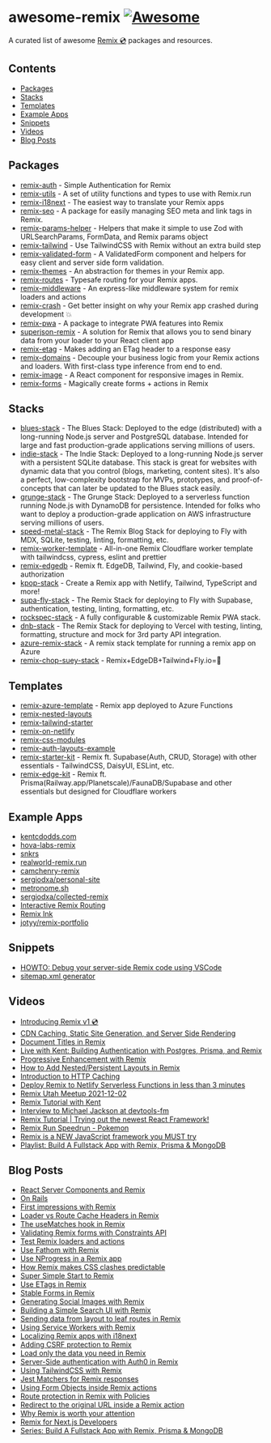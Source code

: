 # awesome-remix [![Awesome](https://awesome.re/badge.svg)](https://awesome.re)

A curated list of awesome [Remix 💿](https://remix.run) packages and resources.

## Contents

- [Packages](#Packages)
- [Stacks](#Stacks)
- [Templates](#Templates)
- [Example Apps](#Example-Apps)
- [Snippets](#Snippets)
- [Videos](#Videos)
- [Blog Posts](#Blog-Posts)

## Packages

- [remix-auth](https://github.com/sergiodxa/remix-auth) - Simple Authentication for Remix
- [remix-utils](https://github.com/sergiodxa/remix-utils) - A set of utility functions and types to use with Remix.run
- [remix-i18next](https://github.com/sergiodxa/remix-i18next) - The easiest way to translate your Remix apps
- [remix-seo](https://github.com/chaance/remix-seo) - A package for easily managing SEO meta and link tags in Remix.
- [remix-params-helper](https://github.com/kiliman/remix-params-helper) - Helpers that make it simple to use Zod with URLSearchParams, FormData, and Remix params object
- [remix-tailwind](https://github.com/itsMapleLeaf/remix-tailwind) - Use TailwindCSS with Remix without an extra build step
- [remix-validated-form](https://github.com/airjp73/remix-validated-form) - A ValidatedForm component and helpers for easy client and server side form validation.
- [remix-themes](https://github.com/abereghici/remix-themes) - An abstraction for themes in your Remix app.
- [remix-routes](https://github.com/yesmeck/remix-routes) - Typesafe routing for your Remix apps.
- [remix-middleware](https://github.com/neurosnap/remix-middleware) - An express-like middleware system for remix loaders and actions
- [remix-crash](https://github.com/xstevenyung/remix-crash) - Get better insight on why your Remix app crashed during development 💥
- [remix-pwa](https://github.com/ShafSpecs/remix-pwa) - A package to integrate PWA features into Remix
- [superjson-remix](https://github.com/donavon/superjson-remix) - A solution for Remix that allows you to send binary data from your loader to your React client app
- [remix-etag](https://github.com/donavon/remix-etag) - Makes adding an ETag header to a response easy
- [remix-domains](https://github.com/SeasonedSoftware/remix-domains/) - Decouple your business logic from your Remix actions and loaders. With first-class type inference from end to end.
- [remix-image](https://github.com/Josh-McFarlin/remix-image) - A React component for responsive images in Remix.
- [remix-forms](https://github.com/SeasonedSoftware/remix-forms) - Magically create forms + actions in Remix

## Stacks

- [blues-stack](https://github.com/remix-run/blues-stack) - The Blues Stack: Deployed to the edge (distributed) with a long-running Node.js server and PostgreSQL database. Intended for large and fast production-grade applications serving millions of users.
- [indie-stack](https://github.com/remix-run/indie-stack) - The Indie Stack: Deployed to a long-running Node.js server with a persistent SQLite database. This stack is great for websites with dynamic data that you control (blogs, marketing, content sites). It's also a perfect, low-complexity bootstrap for MVPs, prototypes, and proof-of-concepts that can later be updated to the Blues stack easily.
- [grunge-stack](https://github.com/remix-run/grunge-stack) - The Grunge Stack: Deployed to a serverless function running Node.js with DynamoDB for persistence. Intended for folks who want to deploy a production-grade application on AWS infrastructure serving millions of users.
- [speed-metal-stack](https://github.com/Girish21/speed-metal-stack) - The Remix Blog Stack for deploying to Fly with MDX, SQLite, testing, linting, formatting, etc.
- [remix-worker-template](https://github.com/edmundhung/remix-worker-template) - All-in-one Remix Cloudflare worker template with tailwindcss, cypress, eslint and prettier
- [remix-edgedb](https://github.com/edgedb/remix) - Remix ft. EdgeDB, Tailwind, Fly, and cookie-based authorization
- [kpop-stack](https://github.com/netlify-templates/kpop-stack) - Create a Remix app with Netlify, Tailwind, TypeScript and more!
- [supa-fly-stack](https://github.com/rphlmr/supa-fly-stack) - The Remix Stack for deploying to Fly with Supabase, authentication, testing, linting, formatting, etc.
- [rockspec-stack](https://github.com/ShafSpecs/rockspec-stack) - A fully configurable & customizable Remix PWA stack.
- [dnb-stack](https://github.com/robipop22/dnb-stack) - The Remix Stack for deploying to Vercel with testing, linting, formatting, structure and mock for 3rd party API integration.
- [azure-remix-stack](https://github.com/aaronpowell/azure-remix-stack) - A remix stack template for running a remix app on Azure
- [remix-chop-suey-stack](https://github.com/jkcorrea/remix-chop-suey-stack) - Remix+EdgeDB+Tailwind+Fly.io=🖤

## Templates

- [remix-azure-template](https://github.com/danielgary/remix-azure-template) - Remix app deployed to Azure Functions
- [remix-nested-layouts](https://github.com/brookslybrand/remix-nested-layouts)
- [remix-tailwind-starter](https://github.com/mcansh/remix-tailwind-starter)
- [remix-on-netlify](https://github.com/ascorbic/remix-on-netlify)
- [remix-css-modules](https://github.com/jacob-ebey/remix-css-modules)
- [remix-auth-layouts-example](https://github.com/jacob-ebey/remix-auth-layouts-example/tree/main/app/routes)
- [remix-starter-kit](https://github.com/one-aalam/remix-starter-kit) - Remix ft. Supabase(Auth, CRUD, Storage) with other essentials - TailwindCSS, DaisyUI, ESLint, etc.
- [remix-edge-kit](https://github.com/one-aalam/remix-edge-kit) - Remix ft. Prisma(Railway.app/Planetscale)/FaunaDB/Supabase and other essentials but designed for Cloudflare workers

## Example Apps

- [kentcdodds.com](https://github.com/kentcdodds/kentcdodds.com)
- [hova-labs-remix](https://github.com/HovaLabs/hova-labs-remix)
- [snkrs](https://github.com/mcansh/snkrs)
- [realworld-remix.run](https://github.com/BenoitAverty/realworld-remix.run)
- [camchenry-remix](https://github.com/camchenry/camchenry-remix)
- [sergiodxa/personal-site](https://github.com/sergiodxa/personal-site)
- [metronome.sh](https://metronome.sh)
- [sergiodxa/collected-remix](https://github.com/sergiodxa/collected-remix)
- [Interactive Remix Routing](https://github.com/dilums/interactive-remix-routing)
- [Remix Ink](https://github.com/one-aalam/remix-ink)
- [jotyy/remix-portfolio](https://github.com/jotyy/remix-portfolio)

## Snippets

- [HOWTO: Debug your server-side Remix code using VSCode](https://gist.github.com/kiliman/a9d7c874af03369a1d105a92560d89e9)
- [sitemap.xml generator](https://gist.github.com/andrelandgraf/0112631dcdf6640e4bd44360d3e7a08e)

## Videos

- [Introducing Remix v1 💿](https://www.youtube.com/watch?v=wsJaUjd1rUo)
- [CDN Caching, Static Site Generation, and Server Side Rendering](https://www.youtube.com/watch?v=bfLFHp7Sbkg)
- [Document Titles in Remix](https://www.youtube.com/watch?v=nXjMorEABFQ)
- [Live with Kent: Building Authentication with Postgres, Prisma, and Remix](https://www.youtube.com/watch?v=XkZINZDDdms)
- [Progressive Enhancement with Remix](https://www.youtube.com/watch?v=VM4VMESF3tU)
- [How to Add Nested/Persistent Layouts in Remix](https://www.youtube.com/watch?v=2QlxdDGqJ2c)
- [Introduction to HTTP Caching](https://www.youtube.com/watch?v=3XkU_DXcgl0)
- [Deploy Remix to Netlify Serverless Functions in less than 3 minutes](https://www.youtube.com/watch?v=tCGEoheZFfQ)
- [Remix Utah Meetup 2021-12-02](https://www.youtube.com/watch?v=YD3U6jo9epY)
- [Remix Tutorial with Kent](https://www.youtube.com/watch?v=hsIWJpuxNj0)
- [Interview to Michael Jackson at devtools-fm](https://www.youtube.com/watch?v=xI-OggjrKLg)
- [Remix Tutorial | Trying out the newest React Framework!](https://www.youtube.com/watch?v=SmMqdF2v30s)
- [Remix Run Speedrun - Pokemon](https://www.youtube.com/watch?v=rgZkd-RAYfE)
- [Remix is a NEW JavaScript framework you MUST try](https://www.youtube.com/watch?v=r4B69HAOXnA)
- [Playlist: Build A Fullstack App with Remix, Prisma & MongoDB](https://www.youtube.com/playlist?list=PLn2e1F9Rfr6kPDIAbfkOxgDLf4N3bFiMn)

## Blog Posts

- [React Server Components and Remix](https://remix.run/blog/react-server-components)
- [On Rails](https://marbiano.dev/into-remix/on-rails)
- [First impressions with Remix](https://blog.vararu.org/remix)
- [Loader vs Route Cache Headers in Remix](https://sergiodxa.com/articles/loader-vs-route-cache-headers-in-remix)
- [The useMatches hook in Remix](https://sergiodxa.com/articles/the-usematches-hook-in-remix)
- [Validating Remix forms with Constraints API](https://sergiodxa.com/articles/validating-remix-forms-with-constraints-api)
- [Test Remix loaders and actions](https://sergiodxa.com/articles/test-remix-loaders-and-actions)
- [Use Fathom with Remix](https://sergiodxa.com/articles/use-fathom-with-remix)
- [Use NProgress in a Remix app](https://sergiodxa.com/articles/use-nprogress-in-a-remix-app)
- [How Remix makes CSS clashes predictable](https://kentcdodds.com/blog/how-remix-makes-css-clashes-predictable)
- [Super Simple Start to Remix](https://kentcdodds.com/blog/super-simple-start-to-remix)
- [Use ETags in Remix](https://sergiodxa.com/articles/use-etags-in-remix)
- [Stable Forms in Remix](https://dev.to/zachtylr21/stable-forms-in-remix-226p)
- [Generating Social Images with Remix](https://camchenry.com/blog/generating-social-images-with-remix)
- [Building a Simple Search UI with Remix](https://dev.to/zachtylr21/building-a-simple-search-ui-with-remix-57da)
- [Sending data from layout to leaf routes in Remix](https://sergiodxa.com/articles/sending-data-from-layout-to-leaf-routes-in-remix)
- [Using Service Workers with Remix](https://sergiodxa.com/articles/using-service-workers-with-remix)
- [Localizing Remix apps with i18next](https://sergiodxa.com/articles/localizing-remix-apps-with-i18next)
- [Adding CSRF protection to Remix](https://sergiodxa.com/articles/adding-csrf-protection-to-remix)
- [Load only the data you need in Remix](https://sergiodxa.com/articles/load-only-the-data-you-need-in-remix)
- [Server-Side authentication with Auth0 in Remix](https://sergiodxa.com/articles/server-side-authentication-with-auth0-in-remix)
- [Using TailwindCSS with Remix](https://sergiodxa.com/articles/using-tailwindcss-with-remix)
- [Jest Matchers for Remix responses](https://sergiodxa.com/articles/jest-matchers-for-remix-responses)
- [Using Form Objects inside Remix actions](https://sergiodxa.com/articles/using-form-objects-inside-remix-actions)
- [Route protection in Remix with Policies](https://sergiodxa.com/articles/route-protection-in-remix-with-policies)
- [Redirect to the original URL inside a Remix action](https://sergiodxa.com/articles/redirect-to-the-original-url-inside-a-remix-action)
- [Why Remix is worth your attention](https://blog.plasmic.app/posts/why-remix-is-worth-your-attention/)
- [Remix for Next.js Developers](https://blog.plasmic.app/posts/remix-for-nextjs-developers/)
- [Series: Build A Fullstack App with Remix, Prisma & MongoDB](https://www.prisma.io/blog/fullstack-remix-prisma-mongodb-1-7D0BfTXBmB6r)
